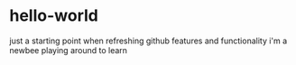 # hello-world
just a starting point when refreshing github features and functionality
i'm a newbee playing around to learn
